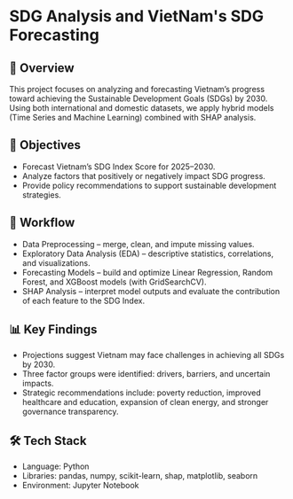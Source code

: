 # SDG Analysis and VietNam's SDG Forecasting

## 📌 Overview

This project focuses on analyzing and forecasting Vietnam’s progress toward achieving the Sustainable Development Goals (SDGs) by 2030.
Using both international and domestic datasets, we apply hybrid models (Time Series and Machine Learning) combined with SHAP analysis.

## 🎯 Objectives

- Forecast Vietnam’s SDG Index Score for 2025–2030.
- Analyze factors that positively or negatively impact SDG progress.
- Provide policy recommendations to support sustainable development strategies.

## 📂 Workflow

- Data Preprocessing – merge, clean, and impute missing values.
- Exploratory Data Analysis (EDA) – descriptive statistics, correlations, and visualizations.
- Forecasting Models – build and optimize Linear Regression, Random Forest, and XGBoost models (with GridSearchCV).
- SHAP Analysis – interpret model outputs and evaluate the contribution of each feature to the SDG Index.

## 📊 Key Findings

- Projections suggest Vietnam may face challenges in achieving all SDGs by 2030.
- Three factor groups were identified: drivers, barriers, and uncertain impacts.
- Strategic recommendations include: poverty reduction, improved healthcare and education, expansion of clean energy, and stronger governance transparency.

## 🛠️ Tech Stack

- Language: Python
- Libraries: pandas, numpy, scikit-learn, shap, matplotlib, seaborn
- Environment: Jupyter Notebook
